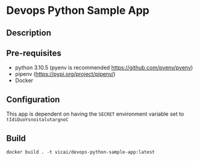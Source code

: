 # Devops Python Sample App

## Description

## Pre-requisites
- python 3.10.5 (pyenv is recommended https://github.com/pyenv/pyenv)
- pipenv (https://pypi.org/project/pipenv/)
- Docker

## Configuration
This app is dependent on having the `SECRET` environment variable set to `tIdiDuoYsnoitalutargnoC`

## Build
`docker build . -t vicai/devops-python-sample-app:latest`